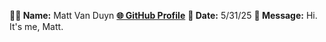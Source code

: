 **🧑‍💻 Name:**  Matt Van Duyn
[**🌐 GitHub Profile**](https://github.com/MattV15) 
**📅 Date:**  5/31/25 
**💬 Message:**  Hi. It's me, Matt.
